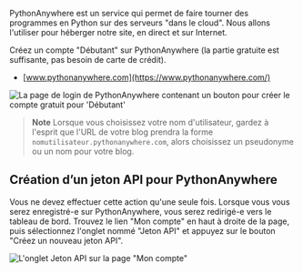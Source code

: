 PythonAnywhere est un service qui permet de faire tourner des programmes en Python sur des serveurs "dans le cloud". Nous allons l'utiliser pour héberger notre site, en direct et sur Internet.

Créez un compte "Débutant" sur PythonAnywhere (la partie gratuite est suffisante, pas besoin de carte de crédit).

* [www.pythonanywhere.com](https://www.pythonanywhere.com/)

![La page de login de PythonAnywhere contenant un bouton pour créer le compte gratuit pour 'Débutant'](../deploy/images/pythonanywhere_beginner_account_button.png)

> **Note** Lorsque vous choisissez votre nom d'utilisateur, gardez à l'esprit que l'URL de votre blog prendra la forme `nomutilisateur.pythonanywhere.com`, alors choisissez un pseudonyme ou un nom pour votre blog.

## Création d’un jeton API pour PythonAnywhere

Vous ne devez effectuer cette action qu'une seule fois. Lorsque vous vous serez enregistré-e sur PythonAnywhere, vous serez redirigé-e vers le tableau de bord. Trouvez le lien "Mon compte" en haut à droite de la page, puis sélectionnez l'onglet nommé "Jeton API" et appuyez sur le bouton "Créez un nouveau jeton API".

![L'onglet Jeton API sur la page "Mon compte"](../deploy/images/pythonanywhere_create_api_token.png)